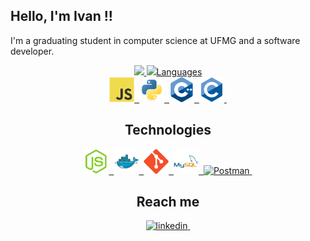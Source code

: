 ## Hello, I'm Ivan !! 

I'm a graduating student in computer science at UFMG and a software developer.

<div align="center">
  <a href="https://github.com/IvanAssis07">
    <img height="200em"  src="https://github-readme-stats.vercel.app/api?username=IvanAssis07&show_icons=true&theme=gotham&include_all_commits=true&count_private=true"/>
    <img height="200em"  src="https://github-readme-stats.vercel.app/api/top-langs/?username=IvanAssis07&layout=compact&langs_count=8&theme=gotham&include_all_commits=true&hide=[jupyter%20notebook, MakeFile]/>
</div>

## Languages 

<div>
  <a href="https://developer.mozilla.org/pt-BR/docs/Web/JavaScript">
    <img src="https://github.com/devicons/devicon/blob/master/icons/javascript/javascript-original.svg" title="Javascript" alt="Javascript" width="40" height="40"/>&nbsp;
  </a>
  <a href="https://www.python.org/">
    <img src="https://github.com/devicons/devicon/blob/master/icons/python/python-original.svg" title="Python" alt="Python" width="40" height="40"/>&nbsp;
  </a>
  <a href="https://cplusplus.com/">
    <img src="https://github.com/devicons/devicon/blob/master/icons/cplusplus/cplusplus-original.svg" title="cplusplus" alt="cplusplus" width="40" height="40"/>&nbsp;
  </a>
  <a href="https://www.gnu.org/software/gnu-c-manual/gnu-c-manual.html">
    <img src="https://raw.githubusercontent.com/devicons/devicon/master/icons/c/c-original.svg" title="C" alt="C" width="40" height="40"/>&nbsp;
  </a>
</div>

## Technologies

<div>
  <a href="https://nodejs.org/en">
    <img src="https://github.com/devicons/devicon/blob/master/icons/nodejs/nodejs-plain.svg" title="Nodejs" alt="NodeJs" width="40" height="40"/>&nbsp;
  </a>
  <a href="https://www.docker.com/">
    <img src="https://github.com/devicons/devicon/blob/master/icons/docker/docker-original.svg" title="Docker" alt="Docker" width="40" height="40"/>&nbsp;
  </a>
  <a href="https://git-scm.com/">
    <img src="https://github.com/devicons/devicon/blob/master/icons/git/git-original.svg" title="Git" alt="Git" width="40" height="40"/>&nbsp;
  </a>
  <a href="https://www.mysql.com/">
    <img src="https://github.com/devicons/devicon/blob/master/icons/mysql/mysql-original-wordmark.svg" title="MySql" alt="MySql" width="40" height="40"/>&nbsp;
  </a>
  <a href="https://www.postman.com/">
    <img src="https://camo.githubusercontent.com/93b32389bf746009ca2370de7fe06c3b5146f4c99d99df65994f9ced0ba41685/68747470733a2f2f7777772e766563746f726c6f676f2e7a6f6e652f6c6f676f732f676574706f73746d616e2f676574706f73746d616e2d69636f6e2e737667" title="Postman" alt="Postman" width="40" height="40"/>&nbsp;
  </a>
</div>

## Reach me

<div>
  <a href="https://www.linkedin.com/in/ivan-assis" target="_blank">
    <img src="https://img.shields.io/badge/LinkedIn-0077B5?style=for-the-badge&logo=linkedin&logoColor=white" alt="linkedin"/>&nbsp;
  </a>
</div>

